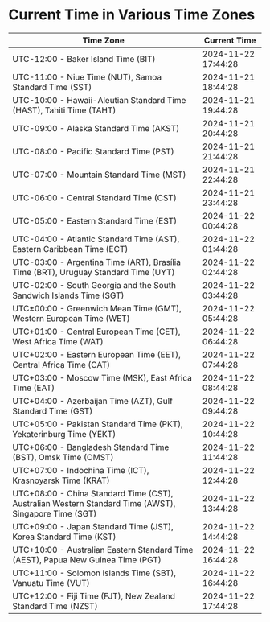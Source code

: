 # Current Time in Various Time Zones

| Time Zone | Current Time |
|-----------|--------------|
| UTC-12:00 - Baker Island Time (BIT) | 2024-11-22 17:44:28 |
| UTC-11:00 - Niue Time (NUT), Samoa Standard Time (SST) | 2024-11-21 18:44:28 |
| UTC-10:00 - Hawaii-Aleutian Standard Time (HAST), Tahiti Time (TAHT) | 2024-11-21 19:44:28 |
| UTC-09:00 - Alaska Standard Time (AKST) | 2024-11-21 20:44:28 |
| UTC-08:00 - Pacific Standard Time (PST) | 2024-11-21 21:44:28 |
| UTC-07:00 - Mountain Standard Time (MST) | 2024-11-21 22:44:28 |
| UTC-06:00 - Central Standard Time (CST) | 2024-11-21 23:44:28 |
| UTC-05:00 - Eastern Standard Time (EST) | 2024-11-22 00:44:28 |
| UTC-04:00 - Atlantic Standard Time (AST), Eastern Caribbean Time (ECT) | 2024-11-22 01:44:28 |
| UTC-03:00 - Argentina Time (ART), Brasília Time (BRT), Uruguay Standard Time (UYT) | 2024-11-22 02:44:28 |
| UTC-02:00 - South Georgia and the South Sandwich Islands Time (SGT) | 2024-11-22 03:44:28 |
| UTC±00:00 - Greenwich Mean Time (GMT), Western European Time (WET) | 2024-11-22 05:44:28 |
| UTC+01:00 - Central European Time (CET), West Africa Time (WAT) | 2024-11-22 06:44:28 |
| UTC+02:00 - Eastern European Time (EET), Central Africa Time (CAT) | 2024-11-22 07:44:28 |
| UTC+03:00 - Moscow Time (MSK), East Africa Time (EAT) | 2024-11-22 08:44:28 |
| UTC+04:00 - Azerbaijan Time (AZT), Gulf Standard Time (GST) | 2024-11-22 09:44:28 |
| UTC+05:00 - Pakistan Standard Time (PKT), Yekaterinburg Time (YEKT) | 2024-11-22 10:44:28 |
| UTC+06:00 - Bangladesh Standard Time (BST), Omsk Time (OMST) | 2024-11-22 11:44:28 |
| UTC+07:00 - Indochina Time (ICT), Krasnoyarsk Time (KRAT) | 2024-11-22 12:44:28 |
| UTC+08:00 - China Standard Time (CST), Australian Western Standard Time (AWST), Singapore Time (SGT) | 2024-11-22 13:44:28 |
| UTC+09:00 - Japan Standard Time (JST), Korea Standard Time (KST) | 2024-11-22 14:44:28 |
| UTC+10:00 - Australian Eastern Standard Time (AEST), Papua New Guinea Time (PGT) | 2024-11-22 16:44:28 |
| UTC+11:00 - Solomon Islands Time (SBT), Vanuatu Time (VUT) | 2024-11-22 16:44:28 |
| UTC+12:00 - Fiji Time (FJT), New Zealand Standard Time (NZST) | 2024-11-22 17:44:28 |
